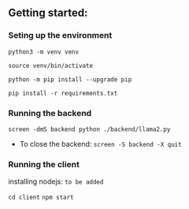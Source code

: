 ## Getting started:

### Seting up the environment


`python3 -m venv venv`

`source venv/bin/activate`

`python -m pip install --upgrade pip`

`pip install -r requirements.txt`

### Running the backend
`screen -dmS backend python ./backend/llama2.py`

* To close the backend: `screen -S backend -X quit`




### Running the client 

installing nodejs: `to be added`

`cd client`
`npm start`



